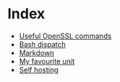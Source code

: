 <!-- <link rel="shortcut icon" type="image/svg+xml" href="data:image/svg+xml,<svg xmlns=%22http://www.w3.org/2000/svg%22 viewBox=%220 0 100 100%22><text y=%22.9em%22 font-size=%2290%22>📔</text></svg>"> -->
# Index

- [Useful OpenSSL commands](openssl.md)
- [Bash dispatch](dispatch.md)
- [Markdown](markdown.md)
- [My favourite unit](unit.md)
- [Self hosting](hosting.md)

 &nbsp;

<!-- Made with some <3 [Not a lot](https://github.com/jpedro/jpedro.github.io) -->
<!-- This ~~will be eventually~~ is generated. -->

<!--  &nbsp; -->

<div id="comments" data-added="manually"></div>
<script src="https://jpedro.github.io/js/v1/comments.js"></script>
<script defer>Comments.mount(document.body.children[0]);</script>
<!-- <script src="/static/js/comments.js"></script> -->
<!--
// CORB prevents loading from `githubusercontent.com` due to MIME types
// CORS prevents loading from `jpedro.dev` due to MIME types
<script type="application/javascript"
    _src="https://raw.githubusercontent.com/jpedro/js/master/comments.js"
    src="https://js.jpedro.dev/comments.js"
    crossorigin="anonymous"
    defer="defer"
    integrity="sha256-pS6dZ2u4gz9a4fUCym3hz24oYm6gkOAEAGM43oHr87Q="></script>
-->